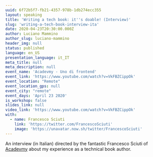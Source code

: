 ```yaml
---
uuid: 6f72b5f7-fb21-4357-978b-1db274ecc355
layout: speaking
title: 'Writing a tech book: it''s doable! (Interview)'
slug: 'writing-a-tech-book-interview-ita'
date: 2020-04-23T20:30:00.000Z
author: Luciano Mammino
author_slug: luciano-mammino
header_img: null
status: published
language: en_US
presentation_language: it_IT
meta_title: null
meta_description: null
event_name: 'Acadevmy - Uno di frontend'
event_link: 'https://www.youtube.com/watch?v=VkFBZCippOk'
event_location: "Remote"
event_location_gps: null
event_city: "remote"
event_days: 'April 23 2020'
is_workshop: false
slides_link: null
video_link: 'https://www.youtube.com/watch?v=VkFBZCippOk'
with:
  - name: Francesco Sciuti
    link: 'https://twitter.com/FrancescoSciuti'
    image: 'https://unavatar.now.sh/twitter/FrancescoSciuti'
---
```


An interview (in Italian) directed by the fantastic Francesco Sciuti of [Acadevmy](https://www.acadevmy.it/introduction-en/) about my experience as a technical book author.